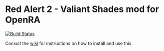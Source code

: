 # Red Alert 2 - Valiant Shades mod for OpenRA

[![Build Status](https://travis-ci.com/AttacqueSuperior/ValiantHearts.svg?branch=master)](https://travis-ci.com/AttacqueSuperior/ValiantHearts)

Consult the [wiki](https://github.com/AttacqueSuperior/ValiantHearts/wiki) for instructions on how to install and use this.
